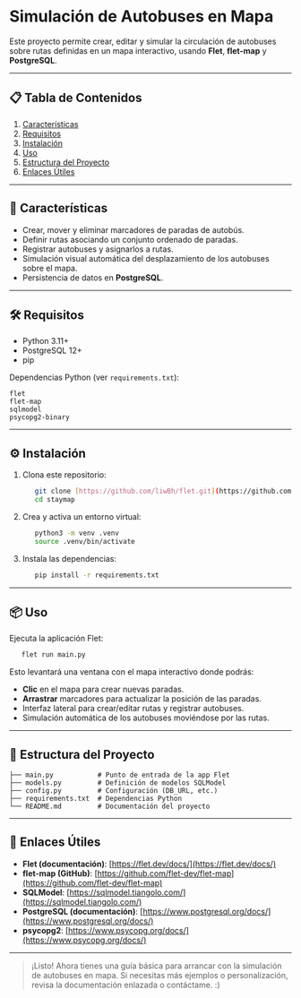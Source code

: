 # Simulación de Autobuses en Mapa

Este proyecto permite crear, editar y simular la circulación de autobuses sobre rutas definidas en un mapa interactivo,
usando **Flet**, **flet-map** y **PostgreSQL**.

---

## 📋 Tabla de Contenidos

1. [Características](#-características)
2. [Requisitos](#-requisitos)
3. [Instalación](#-instalación)
4. [Uso](#-uso)
5. [Estructura del Proyecto](#-estructura-del-proyecto)
6. [Enlaces Útiles](#-enlaces-útiles)

---

## 🚀 Características

* Crear, mover y eliminar marcadores de paradas de autobús.
* Definir rutas asociando un conjunto ordenado de paradas.
* Registrar autobuses y asignarlos a rutas.
* Simulación visual automática del desplazamiento de los autobuses sobre el mapa.
* Persistencia de datos en **PostgreSQL**.

---

## 🛠️ Requisitos

* Python 3.11+
* PostgreSQL 12+
* pip

Dependencias Python (ver `requirements.txt`):

```text
flet
flet-map
sqlmodel
psycopg2-binary
```

---

## ⚙️ Instalación

1. Clona este repositorio:

   ```bash
      git clone [https://github.com/liwBh/flet.git](https://github.com/liwBh/flet.git)
      cd staymap
   ```

2. Crea y activa un entorno virtual:

   ```bash
      python3 -m venv .venv
      source .venv/bin/activate
   ```

3. Instala las dependencias:

   ```bash
      pip install -r requirements.txt
   ```

---

## 📦 Uso

Ejecuta la aplicación Flet:

```bash
   flet run main.py
```

Esto levantará una ventana con el mapa interactivo donde podrás:

* **Clic** en el mapa para crear nuevas paradas.
* **Arrastrar** marcadores para actualizar la posición de las paradas.
* Interfaz lateral para crear/editar rutas y registrar autobuses.
* Simulación automática de los autobuses moviéndose por las rutas.

---

## 📂 Estructura del Proyecto

```text
├── main.py           # Punto de entrada de la app Flet
├── models.py         # Definición de modelos SQLModel
├── config.py         # Configuración (DB_URL, etc.)
├── requirements.txt  # Dependencias Python
└── README.md         # Documentación del proyecto
```

---

## 🔗 Enlaces Útiles

* **Flet (documentación)**: [https://flet.dev/docs/](https://flet.dev/docs/)
* **flet-map (GitHub)**: [https://github.com/flet-dev/flet-map](https://github.com/flet-dev/flet-map)
* **SQLModel**: [https://sqlmodel.tiangolo.com/](https://sqlmodel.tiangolo.com/)
* **PostgreSQL (documentación)**: [https://www.postgresql.org/docs/](https://www.postgresql.org/docs/)
* **psycopg2**: [https://www.psycopg.org/docs/](https://www.psycopg.org/docs/)

---

> ¡Listo! Ahora tienes una guía básica para arrancar con la simulación de autobuses en mapa. Si necesitas más ejemplos o
> personalización, revisa la documentación enlazada o contáctame. :)
